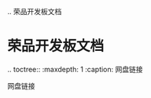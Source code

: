 .. 荣品开发板文档


荣品开发板文档
===============

.. toctree::
   :maxdepth: 1
   :caption: 网盘链接

   网盘链接
  


 